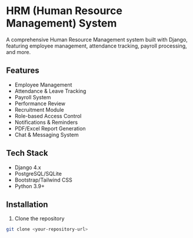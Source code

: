 # HRM (Human Resource Management) System

A comprehensive Human Resource Management system built with Django, featuring employee management, attendance tracking, payroll processing, and more.

## Features

- Employee Management
- Attendance & Leave Tracking
- Payroll System
- Performance Review
- Recruitment Module
- Role-based Access Control
- Notifications & Reminders
- PDF/Excel Report Generation
- Chat & Messaging System

## Tech Stack

- Django 4.x
- PostgreSQL/SQLite
- Bootstrap/Tailwind CSS
- Python 3.9+

## Installation

1. Clone the repository
```bash
git clone <your-repository-url>